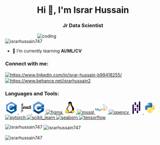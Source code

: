<h1 align="center">Hi 👋, I'm Israr Hussain</h1>
<h3 align="center">Jr Data Scientist</h3>
<img align="right"alt="coding"width="400"src=https://www.google.com/imgres?q=animation%20coding%20gif%20of%20AI&imgurl=https%3A%2F%2Fcdnl.iconscout.com%2Flottie%2Fpremium%2Fthumb%2Fprogrammer-animation-download-in-lottie-json-gif-static-svg-file-formats--web-developer-programming-code-online-meeting-freelancer-website-development-animations-3645911.gif&imgrefurl=https%3A%2F%2Ficonscout.com%2Flottie-animations%2Fprogrammer&docid=wPNuSPiD_cKq-M&tbnid=ed-EOjoD8Ag27M&vet=12ahUKEwjD58HGioeJAxVCh_0HHf3pC0kQM3oECB0QAA..i&w=648&h=382&hcb=2&ved=2ahUKEwjD58HGioeJAxVCh_0HHf3pC0kQM3oECB0QAA>
<p align="left"> <img src="https://komarev.com/ghpvc/?username=israrhussain747&label=Profile%20views&color=0e75b6&style=flat" alt="israrhussain747" /> </p>

- 🌱 I’m currently learning **AI/ML/CV**

<h3 align="left">Connect with me:</h3>
<p align="left">
<a href="https://linkedin.com/in/https://www.linkedin.com/in/israr-hussain-b99418255/" target="blank"><img align="center" src="https://raw.githubusercontent.com/rahuldkjain/github-profile-readme-generator/master/src/images/icons/Social/linked-in-alt.svg" alt="https://www.linkedin.com/in/israr-hussain-b99418255/" height="30" width="40" /></a>
<a href="https://www.behance.net/https://www.behance.net/israrhussain2" target="blank"><img align="center" src="https://raw.githubusercontent.com/rahuldkjain/github-profile-readme-generator/master/src/images/icons/Social/behance.svg" alt="https://www.behance.net/israrhussain2" height="30" width="40" /></a>
</p>

<h3 align="left">Languages and Tools:</h3>
<p align="left"> <a href="https://www.cprogramming.com/" target="_blank" rel="noreferrer"> <img src="https://raw.githubusercontent.com/devicons/devicon/master/icons/c/c-original.svg" alt="c" width="40" height="40"/> </a> <a href="https://canvasjs.com" target="_blank" rel="noreferrer"> <img src="https://raw.githubusercontent.com/Hardik0307/Hardik0307/master/assets/canvasjs-charts.svg" alt="canvasjs" width="40" height="40"/> </a> <a href="https://www.w3schools.com/cpp/" target="_blank" rel="noreferrer"> <img src="https://raw.githubusercontent.com/devicons/devicon/master/icons/cplusplus/cplusplus-original.svg" alt="cplusplus" width="40" height="40"/> </a> <a href="https://www.figma.com/" target="_blank" rel="noreferrer"> <img src="https://www.vectorlogo.zone/logos/figma/figma-icon.svg" alt="figma" width="40" height="40"/> </a> <a href="https://www.linux.org/" target="_blank" rel="noreferrer"> <img src="https://raw.githubusercontent.com/devicons/devicon/master/icons/linux/linux-original.svg" alt="linux" width="40" height="40"/> </a> <a href="https://www.microsoft.com/en-us/sql-server" target="_blank" rel="noreferrer"> <img src="https://www.svgrepo.com/show/303229/microsoft-sql-server-logo.svg" alt="mssql" width="40" height="40"/> </a> <a href="https://www.mysql.com/" target="_blank" rel="noreferrer"> <img src="https://raw.githubusercontent.com/devicons/devicon/master/icons/mysql/mysql-original-wordmark.svg" alt="mysql" width="40" height="40"/> </a> <a href="https://opencv.org/" target="_blank" rel="noreferrer"> <img src="https://www.vectorlogo.zone/logos/opencv/opencv-icon.svg" alt="opencv" width="40" height="40"/> </a> <a href="https://pandas.pydata.org/" target="_blank" rel="noreferrer"> <img src="https://raw.githubusercontent.com/devicons/devicon/2ae2a900d2f041da66e950e4d48052658d850630/icons/pandas/pandas-original.svg" alt="pandas" width="40" height="40"/> </a> <a href="https://www.python.org" target="_blank" rel="noreferrer"> <img src="https://raw.githubusercontent.com/devicons/devicon/master/icons/python/python-original.svg" alt="python" width="40" height="40"/> </a> <a href="https://pytorch.org/" target="_blank" rel="noreferrer"> <img src="https://www.vectorlogo.zone/logos/pytorch/pytorch-icon.svg" alt="pytorch" width="40" height="40"/> </a> <a href="https://scikit-learn.org/" target="_blank" rel="noreferrer"> <img src="https://upload.wikimedia.org/wikipedia/commons/0/05/Scikit_learn_logo_small.svg" alt="scikit_learn" width="40" height="40"/> </a> <a href="https://seaborn.pydata.org/" target="_blank" rel="noreferrer"> <img src="https://seaborn.pydata.org/_images/logo-mark-lightbg.svg" alt="seaborn" width="40" height="40"/> </a> <a href="https://www.tensorflow.org" target="_blank" rel="noreferrer"> <img src="https://www.vectorlogo.zone/logos/tensorflow/tensorflow-icon.svg" alt="tensorflow" width="40" height="40"/> </a> </p>

<p><img align="left" src="https://github-readme-stats.vercel.app/api/top-langs?username=israrhussain747&show_icons=true&locale=en&layout=compact" alt="israrhussain747" /></p>

<p>&nbsp;<img align="center" src="https://github-readme-stats.vercel.app/api?username=israrhussain747&show_icons=true&locale=en" alt="israrhussain747" /></p>

<p><img align="center" src="https://github-readme-streak-stats.herokuapp.com/?user=israrhussain747&" alt="israrhussain747" /></p>
